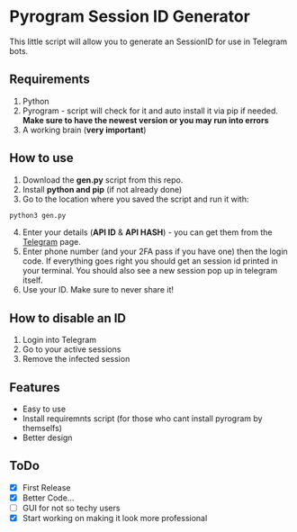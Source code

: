 
# Pyrogram Session ID Generator

This little script will allow you to generate an SessionID for use in Telegram bots.



## Requirements

1. Python
2. Pyrogram - script will check for it and auto install it via pip if needed. **Make sure to have the newest version or you may run into errors**
3. A working brain (**very important**)


## How to use

1. Download the **gen.py** script from this repo.
2. Install **python and pip** (if not already done)
3. Go to the location where you saved the script and run it with:

```bash
python3 gen.py
```

4. Enter your details (**API ID** & **API HASH**) - you can get them from the [Telegram](https://my.telegram.org/auth) page.
5. Enter phone number (and your 2FA pass if you have one) then the login code. If everything goes right you should get an session id printed in your terminal. You should also see a new session pop up in telegram itself.
6. Use your ID. Make sure to never share it!


## How to disable an ID

1. Login into Telegram
2. Go to your active sessions
3. Remove the infected session


## Features

- Easy to use
- Install requiremnts script (for those who cant install pyrogram by themselfs)
- Better design

## ToDo

- [x] First Release
- [x] Better Code...
- [ ] GUI for not so techy users
- [x] Start working on making it look more professional
